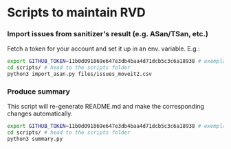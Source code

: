 # Scripts to maintain RVD

### Import issues from sanitizer's result (e.g. ASan/TSan, etc.)

Fetch a token for your account and set it up in an env. variable. E.g.:
```bash
export GITHUB_TOKEN=11b0d091869e647e3db4baa4d71dcb5c3c6a18938 # exemplary token, don't expect it to work, generate your own
cd scripts/ # head to the scripts folder
python3 import_asan.py files/issues_moveit2.csv
```

### Produce summary
This script will re-generate README.md and make the corresponding changes automatically.
```bash
export GITHUB_TOKEN=11b0d091869e647e3db4baa4d71dcb5c3c6a18938 # exemplary token, don't expect it to work, generate your own
cd scripts/ # head to the scripts folder
python3 summary.py
```
